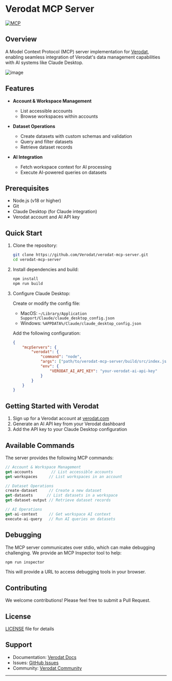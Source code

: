 # Verodat MCP Server 
[![MCP](https://img.shields.io/badge/MCP-Server-blue.svg)](https://github.com/modelcontextprotocol)

## Overview
A Model Context Protocol (MCP) server implementation for [Verodat](https://verodat.io), enabling seamless integration of Verodat's data management capabilities with AI systems like Claude Desktop.

![image](https://github.com/user-attachments/assets/ec26c3e1-077f-46bb-915d-690cfde0833e)

## Features

- **Account & Workspace Management**
  - List accessible accounts
  - Browse workspaces within accounts
  
- **Dataset Operations**
  - Create datasets with custom schemas and validation
  - Query and filter datasets
  - Retrieve dataset records
  
- **AI Integration**
  - Fetch workspace context for AI processing
  - Execute AI-powered queries on datasets

## Prerequisites

- Node.js (v18 or higher)
- Git
- Claude Desktop (for Claude integration)
- Verodat account and AI API key

## Quick Start

1. Clone the repository:
   ```bash
   git clone https://github.com/Verodat/verodat-mcp-server.git
   cd verodat-mcp-server
   ```

2. Install dependencies and build:
   ```bash
   npm install
   npm run build
   ```

3. Configure Claude Desktop:

   Create or modify the config file:
   - MacOS: `~/Library/Application Support/Claude/claude_desktop_config.json`
   - Windows: `%APPDATA%/Claude/claude_desktop_config.json`

   Add the following configuration:
   ```json
   {
       "mcpServers": {
           "verodat": {
               "command": "node",
               "args": ["path/to/verodat-mcp-server/build/src/index.js"],
               "env": {
                   "VERODAT_AI_API_KEY": "your-verodat-ai-api-key"
               }
           }
       }
   }
   ```

## Getting Started with Verodat

1. Sign up for a Verodat account at [verodat.com](https://verodat.com)
2. Generate an AI API key from your Verodat dashboard
3. Add the API key to your Claude Desktop configuration

## Available Commands

The server provides the following MCP commands:

```typescript
// Account & Workspace Management
get-accounts        // List accessible accounts
get-workspaces     // List workspaces in an account

// Dataset Operations
create-dataset     // Create a new dataset
get-datasets      // List datasets in a workspace
get-dataset-output // Retrieve dataset records

// AI Operations
get-ai-context     // Get workspace AI context
execute-ai-query   // Run AI queries on datasets
```

## Debugging

The MCP server communicates over stdio, which can make debugging challenging. We provide an MCP Inspector tool to help:

```bash
npm run inspector
```

This will provide a URL to access debugging tools in your browser.

## Contributing

We welcome contributions! Please feel free to submit a Pull Request.

## License

[LICENSE](LICENSE) file for details

## Support

- Documentation: [Verodat Docs](https://verodat.io/docs)
- Issues: [GitHub Issues](https://github.com/Verodat/verodat-mcp-server/issues)
- Community: [Verodat Community](https://github.com/orgs/Verodat/discussions)

---
